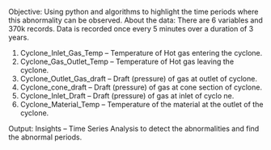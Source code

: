 Objective:
Using python and algorithms to highlight the time periods where this abnormality can be
observed.
About the data:
There are 6 variables and 370k records. Data is recorded once every 5 minutes over a duration of 3 years.
1. Cyclone_Inlet_Gas_Temp – Temperature of Hot gas entering the cyclone.
2. Cyclone_Gas_Outlet_Temp – Temperature of Hot gas leaving the cyclone.
3. Cyclone_Outlet_Gas_draft – Draft (pressure) of gas at outlet of cyclone.
4. Cyclone_cone_draft – Draft (pressure) of gas at cone section of cyclone.
5. Cyclone_Inlet_Draft – Draft (pressure) of gas at inlet of cyclo
ne.
6. Cyclone_Material_Temp – Temperature of the material at the outlet of the cyclone.
   
Output:
Insights – Time Series Analysis to detect the abnormalities and find the abnormal periods.
